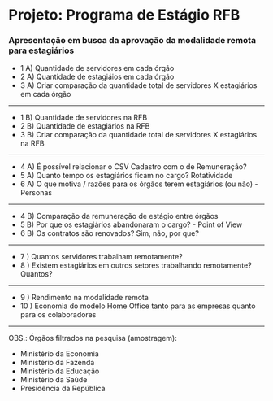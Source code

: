 # Projeto: Programa de Estágio RFB
### Apresentação em busca da aprovação da modalidade remota para estagiários

* 1 A) Quantidade de servidores em cada órgão
* 2 A) Quantidade de estagiáios em cada órgão
* 3 A) Criar comparação da quantidade total de servidores X estagiários em cada órgão

---

* 1 B) Quantidade de servidores na RFB
* 2 B) Quantidade de estagiários na RFB
* 3 B) Criar comparação da quantidade total de servidores X estagiários na RFB

---

* 4 A) É possível relacionar o CSV Cadastro com o de Remuneração?
* 5 A) Quanto tempo os estagiários ficam no cargo? Rotatividade
* 6 A) O que motiva / razões para os órgãos terem estagiários (ou não) - Personas

---

* 4 B) Comparação da remuneração de estágio entre órgãos
* 5 B) Por que os estagiários abandonaram o cargo? - Point of View
* 6 B) Os contratos são renovados? Sim, não, por que?

---

* 7 ) Quantos servidores trabalham remotamente?
* 8 ) Existem estagiários em outros setores trabalhando remotamente? Quantos?

---

* 9 ) Rendimento na modalidade remota
* 10 ) Economia do modelo Home Office tanto para as empresas quanto para os colaboradores

---

OBS.: Órgãos filtrados na pesquisa (amostragem):

- Ministério da Economia
- Ministério da Fazenda
- Ministério da Educação
- Ministério da Saúde
- Presidência da República

